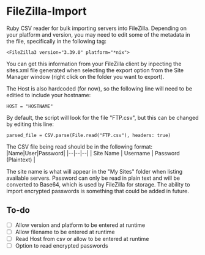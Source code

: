 # FileZilla-Import

Ruby CSV reader for bulk importing servers into FileZilla. Depending on your platform and version, you may need to edit some of the metadata in the file, specifically in the following tag:

    <FileZilla3 version="3.39.0" platform="*nix">
You can get this information from your FileZilla client by inpecting the sites.xml file generated when selecting the export option from the Site Manager window (right click on the folder you want to export).

The Host is also hardcoded (for now), so the following line will need to be editied to include your hostname:

    HOST = "HOSTNAME"

By default, the script will look for the file "FTP.csv", but this can be changed by editing this line:

    parsed_file = CSV.parse(File.read("FTP.csv"), headers: true)

The CSV file being read should be in the following format:
|Name|User|Password|
|--|--|--|
| Site Name | Username | Password (Plaintext) |

The site name is what will appear in the "My Sites" folder when listing available servers.
Password can only be read in plain text and will be converted to Base64, which is used by FileZilla for storage. The ability to import encrypted passwords is something that could be added in future.

## To-do

- [ ] Allow version and platform to be entered at runtime
- [ ] Allow filename to be entered at runtime
- [ ] Read Host from csv or allow to be entered at runtime
- [ ] Option to read encrypted passwords
